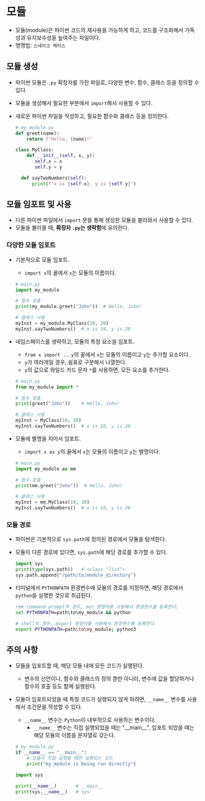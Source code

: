 # 모듈

- 모듈(module)은 파이썬 코드의 재사용을 가능하게 하고, 코드를 구조화해서 가독성과 유지보수성을 높여주는 파일이다.
- 명명법: `스네이크 케이스`

## 모듈 생성

- 파이썬 모듈은 `.py` 확장자를 가진 파일로, 다양한 변수, 함수, 클래스 등을 정의할 수 있다.
- 모듈을 생성해서 필요한 부분에서 `import`해서 사용할 수 있다.
- 새로운 파이썬 파일을 작성하고, 필요한 함수와 클래스 등을 정의한다.

  ```py
  # my_module.py
  def greet(name):
      return f"Hello, {name}!"

  class MyClass:
      def __init__(self, x, y):
         self.x = x
         self.y = y

    def sayTwoNumbers(self):
        print(f"x is {self.x}, y is {self.y}")
  ```

## 모듈 임포트 및 사용

- 다른 파이썬 파일에서 `import` 문을 통해 생성한 모듈을 불러와서 사용할 수 있다.
- 모듈을 불러올 때, **확장자 `.py`는 생략함**에 유의한다.

### 다양한 모듈 임포트

- 기본적으로 모듈 임포트.
  - `import x`의 꼴에서 `x`는 모듈의 이름이다.

  ```py
  # main.py
  import my_module

  # 함수 호출
  print(my_module.greet("John"))  # Hello, John!

  # 클래스 사용
  myInst = my_module.MyClass(10, 20)
  myInst.sayTwoNumbers()  # x is 10, y is 20
  ```

- 네임스페이스를 생략하고, 모듈의 특정 요소을 임포트.
  - `from x import ...y`의 꼴에서 `x`는 모듈의 이름이고 `y`는 추가할 요소이다.
  - `y`가 여러개일 경우, 쉼표로 구분해서 나열한다.
  - `y`의 값으로 와일드 카드 문자 `*`를 사용하면, 모든 요소를 추가한다.

  ```py
  # main.py
  from my_module import *

  # 함수 호출
  print(greet("John"))    # Hello, John!

  # 클래스 사용
  myInst = MyClass(10, 20)
  myInst.sayTwoNumbers()  # x is 10, y is 20
  ```

- 모듈에 별명을 지어서 임포트.
  - `import x as y`의 꼴에서 `x`는 모듈의 이름이고 `y`는 별명이다.

  ```py
  # main.py
  import my_module as mm

  # 함수 호출
  print(mm.greet("John"))  # Hello, John!

  # 클래스 사용
  myInst = mm.MyClass(10, 20)
  myInst.sayTwoNumbers()  # x is 10, y is 20
  ```

### 모듈 경로

- 파이썬은 기본적으로 `sys.path`에 정의된 경로에서 모듈을 탐색한다.
- 모듈이 다른 경로에 있다면, `sys.path`에 해당 경로를 추가할 수 있다.

  ```py
  import sys
  print(type(sys.path))   # <class "list">
  sys.path.append("/path/to/module_directory")
  ```

- 터미널에서 `PYTHONPATH` 환경변수에 모듈의 경로를 지정하면, 해당 경로에서 `python`을 실행한 것으로 취급된다.

  ```bat
  rem command prompt의 경우, set 명령어를 사용해서 환경변수를 등록한다.
  set PYTHONPATH=path\to\my_module && python
  ```

  ```sh
  # shell의 경우, export 명령어를 사용해서 환경변수를 등록한다.
  export PYTHONPATH=path\to\my_module; python3
  ```

## 주의 사항

- 모듈을 임포트할 때, 해당 모듈 내에 모든 코드가 실행된다.
  - 변수의 선언이나, 함수와 클래스의 정의 뿐만 아니라, 변수에 값을 할당하거나 함수의 호출 등도 함께 실행된다.
- 모듈이 임포트되었을 때 특정 코드가 실행되지 않게 하려면, `__name__` 변수를 사용해서 조건문을 작성할 수 있다.
  - `__name__` 변수는 `Python`이 내부적으로 사용하는 변수이다.
    - `__name__` 변수는 직접 실행되었을 때는 "\_\_main\_\_", 임포트 되었을 때는 해당 모듈의 이름을 문자열로 갖는다.

  ```py
  # my_module.py
  if __name__ == "__main__":
      # 모듈이 직접 실행될 때만 실행되는 코드
      print("my_module is being run directly")
  ```

  ```py
  import sys

  print(__name__)       # __main__
  print(sys.__name__)   # sys
  ```
